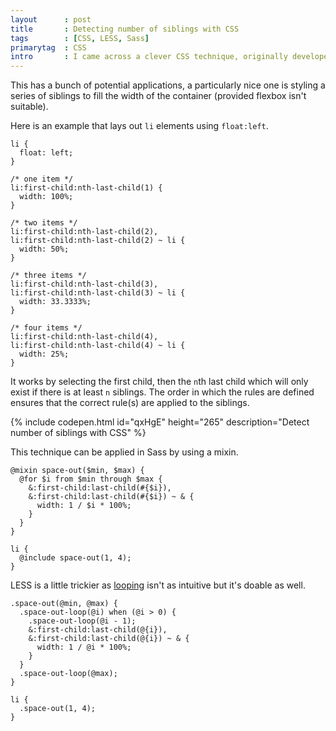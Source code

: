 ```yaml
---
layout      : post
title       : Detecting number of siblings with CSS
tags        : [CSS, LESS, Sass]
primarytag  : CSS
intro       : I came across a clever CSS technique, originally developed by <a href="http://andr3.net/blog/post/142">André Luís</a> in 2009 and later refined by <a href="http://lea.verou.me/2011/01/styling-children-based-on-their-number-with-css3/">Lea Verou</a> 2 years later; applying a style when the number of siblings is a particular number. It's definitely worth knowing.
---
```


This has a bunch of potential applications, a particularly nice one is styling a series of siblings to fill the width of the container (provided flexbox isn't suitable).

Here is an example that lays out `li` elements using `float:left`.

<!--prettify lang=css-->
    li {
      float: left;
    }

    /* one item */
    li:first-child:nth-last-child(1) {
      width: 100%;
    }

    /* two items */
    li:first-child:nth-last-child(2),
    li:first-child:nth-last-child(2) ~ li {
      width: 50%;
    }

    /* three items */
    li:first-child:nth-last-child(3),
    li:first-child:nth-last-child(3) ~ li {
      width: 33.3333%;
    }

    /* four items */
    li:first-child:nth-last-child(4),
    li:first-child:nth-last-child(4) ~ li {
      width: 25%;
    }

It works by selecting the first child, then the <code>n</code>th last child which will only exist if there is at least <code>n</code> siblings. The order in which the rules are defined ensures that the correct rule(s) are applied to the siblings.

{% include codepen.html id="qxHgE" height="265" description="Detect number of siblings with CSS" %}

This technique can be applied in Sass by using a mixin.

<!--prettify lang=css-->
    @mixin space-out($min, $max) {
      @for $i from $min through $max {
        &:first-child:last-child(#{$i}),
        &:first-child:last-child(#{$i}) ~ & {
          width: 1 / $i * 100%;
        }
      }
    }

    li {
      @include space-out(1, 4);
    }

LESS is a little trickier as [looping][4] isn't as intuitive but it's doable as well.

<!--prettify lang=css-->
    .space-out(@min, @max) {
      .space-out-loop(@i) when (@i > 0) {
        .space-out-loop(@i - 1);
        &:first-child:last-child(@{i}),
        &:first-child:last-child(@{i}) ~ & {
          width: 1 / @i * 100%;
        }
      }
      .space-out-loop(@max);
    }

    li {
      .space-out(1, 4);
    }

[3]: /2013/03/a-clearfix-without-additional-markup.html
[4]: /2014/03/implementing-loops-in-less.html
